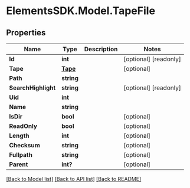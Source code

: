 # ElementsSDK.Model.TapeFile

## Properties

Name | Type | Description | Notes
------------ | ------------- | ------------- | -------------
**Id** | **int** |  | [optional] [readonly] 
**Tape** | [**Tape**](Tape.md) |  | [optional] 
**Path** | **string** |  | 
**SearchHighlight** | **string** |  | [optional] [readonly] 
**Uid** | **int** |  | 
**Name** | **string** |  | 
**IsDir** | **bool** |  | [optional] 
**ReadOnly** | **bool** |  | [optional] 
**Length** | **int** |  | [optional] 
**Checksum** | **string** |  | [optional] 
**Fullpath** | **string** |  | [optional] 
**Parent** | **int?** |  | [optional] 

[[Back to Model list]](../#documentation-for-models) [[Back to API list]](../#documentation-for-api-endpoints) [[Back to README]](../)

